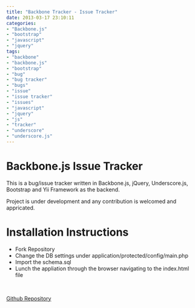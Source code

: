 ```yaml
---
title: "Backbone Tracker - Issue Tracker"
date: 2013-03-17 23:10:11
categories: 
- "Backbone.js"
- "bootstrap"
- "javascript"
- "jquery"
tags: 
- "backbone"
- "backbone.js"
- "bootstrap"
- "bug"
- "bug tracker"
- "bugs"
- "issue"
- "issue tracker"
- "issues"
- "javascript"
- "jquery"
- "js"
- "tracker"
- "underscore"
- "underscore.js"
---
```


<h1>Backbone.js Issue Tracker</h1>
This is a bug/issue tracker written in Backbone.js, jQuery, Underscore.js, Bootstrap and Yii Framework as the backend.

Project is under development and any contribution is welcomed and appricated.
<h1><a href="https://github.com/VinceG/Backbone-Tracker#installation-instructions" name="installation-instructions"></a>Installation Instructions</h1>
<ul>
	<li>Fork Repository</li>
	<li>Change the DB settings under application/protected/config/main.php</li>
	<li>Import the schema.sql</li>
	<li>Lunch the appliation through the browser navigating to the index.html file</li>
</ul>
&nbsp;

<a href="https://github.com/VinceG/Backbone-Tracker" target="_blank">Github Repository</a>
